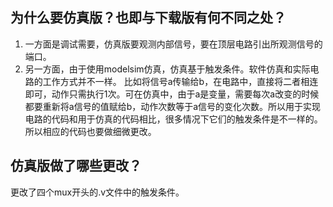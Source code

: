 ## 为什么要仿真版？也即与下载版有何不同之处？
1. 一方面是调试需要，仿真版要观测内部信号，要在顶层电路引出所观测信号的端口。
2. 另一方面，由于使用modelsim仿真，仿真基于触发条件。软件仿真和实际电路的工作方式并不一样。
比如将信号a传输给b，在电路中，直接将二者相连即可，动作只需执行1次。可在仿真中，由于a是变量，需要每次a改变的时候都要重新将a信号的值赋给b，动作次数等于a信号的变化次数。所以用于实现电路的代码和用于仿真的代码相比，很多情况下它们的触发条件是不一样的。
所以相应的代码也要做细微更改。

## 仿真版做了哪些更改？
更改了四个mux开头的.v文件中的触发条件。
